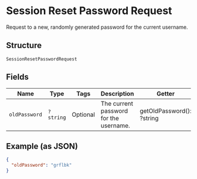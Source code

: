 
# Session Reset Password Request

Request to a new, randomly generated password for the current username.

## Structure

`SessionResetPasswordRequest`

## Fields

| Name | Type | Tags | Description | Getter | Setter |
|  --- | --- | --- | --- | --- | --- |
| `oldPassword` | `?string` | Optional | The current password for the username. | getOldPassword(): ?string | setOldPassword(?string oldPassword): void |

## Example (as JSON)

```json
{
  "oldPassword": "grflbk"
}
```


